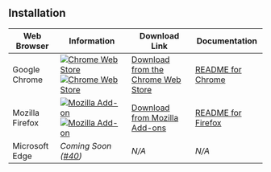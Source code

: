 ## Installation
| Web Browser | Information | Download Link | Documentation |
| ----------- | ----------- | ------------- | ------------- |
| Google Chrome | [![Chrome Web Store][chrome-image-version]][chrome-url] [![Chrome Web Store][chrome-image-download]][chrome-url] | [Download from the Chrome Web Store][chrome-url] | [README for Chrome](/docs/chrome/README.md) |
| Mozilla Firefox | [![Mozilla Add-on][firefox-image-version]][firefox-url] [![Mozilla Add-on][firefox-image-download]][firefox-url] | [Download from Mozilla Add-ons][firefox-url] | [README for Firefox](/docs/firefox/README.md) |
| Microsoft Edge | _Coming Soon ([#40](https://github.com/rthaut/deviantART-Filter/issues/40))_ | _N/A_ | _N/A_ |

[chrome-url]: https://chrome.google.com/webstore/detail/deviantart-filter/odlmamilbohnpnoomjclomghphbajikp
[chrome-image-download]: https://img.shields.io/chrome-web-store/d/odlmamilbohnpnoomjclomghphbajikp.svg
[chrome-image-version]: https://img.shields.io/chrome-web-store/v/odlmamilbohnpnoomjclomghphbajikp.svg
[firefox-url]: https://addons.mozilla.org/en-US/firefox/addon/deviantart-filter/
[firefox-image-download]: https://img.shields.io/amo/d/deviantart-filter.svg
[firefox-image-version]: https://img.shields.io/amo/v/deviantart-filter.svg
